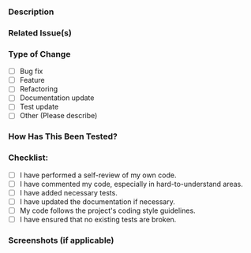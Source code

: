 ### Description

<!-- Provide a short summary of what this PR does and the problem it solves -->

### Related Issue(s)

<!-- Link to the issue(s) that this PR resolves or addresses -->
<!-- Example: Fixes #123 -->

### Type of Change

<!-- Please select one or more of the following options -->

- [ ] Bug fix
- [ ] Feature
- [ ] Refactoring
- [ ] Documentation update
- [ ] Test update
- [ ] Other (Please describe)

### How Has This Been Tested?

<!-- Describe the tests that you ran to verify this change -->
<!-- Example: I ran unit tests, integration tests, etc. -->

### Checklist:

- [ ] I have performed a self-review of my own code.
- [ ] I have commented my code, especially in hard-to-understand areas.
- [ ] I have added necessary tests.
- [ ] I have updated the documentation if necessary.
- [ ] My code follows the project's coding style guidelines.
- [ ] I have ensured that no existing tests are broken.

### Screenshots (if applicable)

<!-- Add any relevant screenshots here -->
